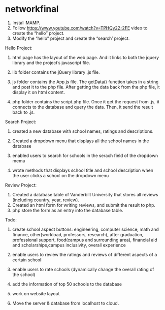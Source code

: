 # networkfinal
1) Install MAMP. 
2) Follow https://www.youtube.com/watch?v=TPHQy22-2FE video to create the “hello” project. 
3) Modify the “hello” project and create the “search’ project. 

Hello Project: 

1) html page has the layout of the web page. And it links to both the jquery library and the project’s javascript file. 

2) lib folder contains the jQuery library .js file.

3) js folder contains the App.js file. The getData() function takes in a string and post it to the php file. After getting the data back from the php file, it display it on html content. 

4) php folder contains the script.php file. Once it get the request from .js, it connects to the database and query the data. Then, it send the result back to .js.


Search Project: 
1. created a new database with school names, ratings and descriptions.

2. Created a dropdown menu that displays all the school names in the database

3. enabled users to search for schools in the serach field of the dropdown memu

4. wrote methods that displays school title and school description when the user clicks a school on the dropdown menu



Review Project: 
1. Created a database table of Vanderbilt University that stores all reviews (including country, year, review).
2. Created an html form for writing reviews, and submit the result to php.
3. php store the form as an entry into the database table. 

Todo: 

1) create school aspect buttons: engineering, computer science, math and finance, other(workload, professors, research),
after graduation, professional support, food(campus and surrounding area), financial aid and scholarships,campus inclusivity, 
overall experience

2) enable users to review the ratings and reviews of different aspects of a certain school

3) enable users to rate schools (dynamically change the overall rating of the school)

4) add the information of top 50 schools to the database

5) work on website layout

6) Move the server & database from localhost to cloud.

